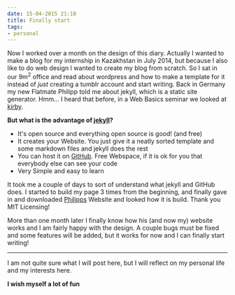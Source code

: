 ```yaml
---
date: 15-04-2015 21:10
title: Finally start
tags:
- personal
---
```


Now I worked over a month on the design of this diary. 
Actually I wanted to make a blog for my internship in Kazakhstan in July 2014, but because I also like to do web design I wanted to create my blog from scratch. 
So I sat in our 9m<sup>2</sup> office and read about wordpress and how to make a template for it instead of *just* creating a tumblr account and start writing. Back in Germany my new Flatmate Philipp told me about jekyll, which is a static site generator. 
Hmm... I heard that before, in a Web Basics seminar we looked at [kirby](http://getkirby.com/).

__But what is the advantage of [jekyll](http://jekyllrb.com)?__ 

* It's open source and everything open source is good! (and free)
* It creates your Website. You just give it a neatly sorted template and some markdown files and jekyll does the rest
* You can host it on [GitHub](http://github.com). Free Webspace, if it is ok for you that everybody else can see your code 
* Very Simple and easy to learn

It took me a couple of days to sort of understand what jekyll and GitHub does. I started to build my page 3 times from the beginning, and finally gave in and downloaded [Philipps](http://hey.kleinfreund.de) Website and looked how it is build. Thank you MIT Licensing!

More than one month later I finally know how his (and now my) website works and I am fairly happy with the design. A couple bugs must be fixed and some features will be added, but it works for now and I can finally start writing!

---

I am not quite sure what I will post here, but I will reflect on my personal life and my interests here.

__I wish myself a lot of fun__